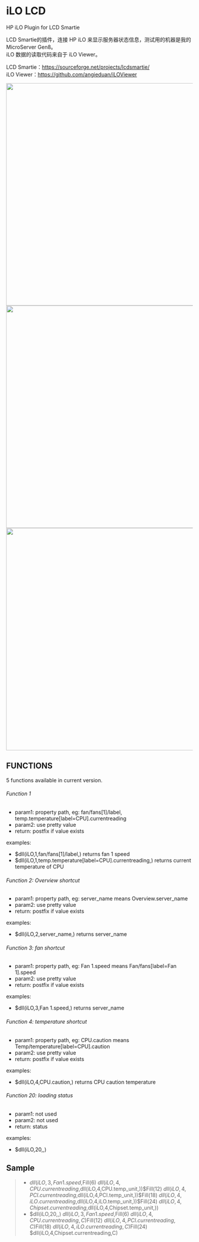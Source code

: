 # iLO LCD
HP iLO Plugin for LCD Smartie

LCD Smartie的插件，连接 HP iLO 来显示服务器状态信息，测试用的机器是我的 MicroServer Gen8。  
iLO 数据的读取代码来自于 iLO Viewer。

LCD Smartie：https://sourceforge.net/projects/lcdsmartie/<br/>
iLO Viewer：https://github.com/angieduan/iLOViewer<br/>

<img src="https://vkceyugu.cdn.bspapp.com/VKCEYUGU-566e2d83-057c-4e54-b404-e1ecae6881c7/d9fbef8e-65b4-414e-9df6-f9e944dc88e8.jpg" width="600px"></img>
<img src="https://vkceyugu.cdn.bspapp.com/VKCEYUGU-566e2d83-057c-4e54-b404-e1ecae6881c7/beb7c14a-6c0b-4a8d-944d-da4b1e27e332.jpg" width="600px"></img>
<img src="https://vkceyugu.cdn.bspapp.com/VKCEYUGU-566e2d83-057c-4e54-b404-e1ecae6881c7/a396db04-0b79-4ae5-a0bd-18bc1a29c433.jpg" width="600px"></img>

## FUNCTIONS
5 functions available in current version.


###### Function 1
 * param1: property path, eg: fan/fans[1]/label, temp.temperature[label=CPU].currentreading  
 * param2: use pretty value  
 * return: postfix if value exists

 examples:
 * $dll(iLO,1,fan/fans[1]/label,)  returns fan 1 speed  
 * $dll(iLO,1,temp.temperature[label=CPU].currentreading,)  returns current temperature of CPU


###### Function 2: Overview shortcut
 * param1: property path, eg: server_name means Overview.server_name  
 * param2: use pretty value  
 * return: postfix if value exists

 examples:
 * $dll(iLO,2,server_name,)  returns server_name
 

###### Function 3: fan shortcut
 * param1: property path, eg: Fan 1.speed means Fan/fans[label=Fan 1].speed  
 * param2: use pretty value  
 * return: postfix if value exists

 examples:  
 * $dll(iLO,3,Fan 1.speed,)  returns server_name


###### Function 4: temperature shortcut
 * param1: property path, eg: CPU.caution means Temp/temperature[label=CPU].caution  
 * param2: use pretty value  
 * return: postfix if value exists

 examples:  
 * $dll(iLO,4,CPU.caution,)  returns CPU caution temperature
 

###### Function 20: loading status
 * param1: not used  
 * param2: not used  
 * return: status

 examples:  
 * $dll(iLO,20,,)



## Sample
>* $dll(iLO,3,Fan 1.speed,%)$Fill(6) $dll(iLO,4,CPU.currentreading,$dll(iLO,4,CPU.temp_unit,))$Fill(12) $dll(iLO,4,PCI.currentreading,$dll(iLO,4,PCI.temp_unit,))$Fill(18) $dll(iLO,4,iLO.currentreading,$dll(iLO,4,iLO.temp_unit,))$Fill(24) $dll(iLO,4,Chipset.currentreading,$dll(iLO,4,Chipset.temp_unit,))  
>* $dll(iLO,20,,) $dll(iLO,3,Fan 1.speed,%)$Fill(6) $dll(iLO,4,CPU.currentreading,C)$Fill(12) $dll(iLO,4,PCI.currentreading,C)$Fill(18) $dll(iLO,4,iLO.currentreading,C)$Fill(24) $dll(iLO,4,Chipset.currentreading,C)

